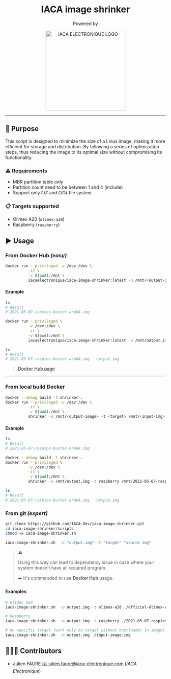 <h1 align="center">IACA image shrinker</h1>
<p align="center">Powered by </p>
<p align="center">
<a href="https://iaca-electronique.com">
<img alt="IACA ELECTRONIQUE LOGO" style="" width="250px" src="https://iaca-electronique.com/img/IACA_couleurs.svg">
</a>
</p>

___

## 📄 Purpose

This script is designed to minimize the size of a Linux image, making it more efficient for storage and distribution.
By following a series of optimization steps, thus reducing the image to its optimal size without compromising its functionality.

### ⚠️ Requirements
* MBR partition table only
* Partition count need to be between 1 and 4 (include)
* Support only `FAT` and `EXT4` file system

### 📋️ Targets supported

* Olimex A20 (`olimex-a20`)
* Raspberry (`raspberry`)

## ▶️ Usage

### From Docker Hub *(easy)*

```bash
docker run --privileged -v /dev:/dev \
          -it \
          -v $(pwd):/mnt \
          iacaelectronique/iaca-image-shrinker:latest -o /mnt/<output-image> -t <target> /mnt/<input-img>
```
#### Example

```bash
ls
# Result
# 2021-05-07-raspios-buster-arm64.img

docker run --privileged \
          -v /dev:/dev \
          -it \
          -v $(pwd):/mnt \
          iacaelectronique/iaca-image-shrinker:latest -o /mnt/output.img -t raspberry /mnt/2021-05-07-raspios-buster-arm64.img

ls
# Result
# 2021-05-07-raspios-buster-arm64.img   output.img
```

> [Docker Hub page](https://hub.docker.com/r/iacaelectronique/iaca-image-shrinker)

___

### From local build Docker

```bash
docker --debug build -t shrinker .
docker run --privileged -v /dev:/dev \
          -it \
          -v $(pwd):/mnt \
          shrinker -o /mnt/<output-image> -t <target> /mnt/<input-img>
```

#### Example

```bash
ls
# Result
# 2021-05-07-raspios-buster-arm64.img

docker --debug build -t shrinker .
docker run --privileged \
          -v /dev:/dev \
          -it \
          -v $(pwd):/mnt \
          shrinker -o /mnt/output.img -t raspberry /mnt/2021-05-07-raspios-buster-arm64.img

ls
# Result
# 2021-05-07-raspios-buster-arm64.img   output.img
```


### From git *(expert)*

```bash
git clone https://github.com/IACA-Dev/iaca-image-shrinker.git
cd iaca-image-shrinker/scripts
chmod +x iaca-image-shrinker.sh

iaca-image-shrinker.sh  -o "output.img" -t "target" "source img"
```

> ⚠️
> 
> Using this way can lead to dependency issue in case where your system doesn't have all required program.
> 
> ➡️ It's commended to use **Docker Hub** usage.


#### Examples

```bash
# Olimex A20
iaca-image-shrinker.sh  -o output.img -t olimex-a20 ./official-olimex-a20-base.img

# Raspberry
iaca-image-shrinker.sh  -o output.img -t raspberry ./2021-05-07-raspios-buster-arm64.img

# No specific target (work only on target without bootloader in image)
iaca-image-shrinker.sh  -o output.img ./input-image.img

```



## 🧑‍🤝‍🧑 Contributors

* Julien FAURE [✉️ julien.faure@iaca-electronique.com](mailto:julien.faure@iaca-electronique.com) (*IACA Electronique*)
